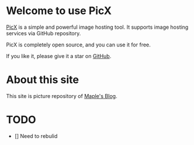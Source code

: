 
# Welcome to use PicX

[PicX](https://github.com/XPoet/picx) is a simple and powerful image hosting tool. It supports image hosting services via GitHub repository.

PicX is completely open source, and you can use it for free.

If you like it, please give it a star on [GitHub](https://github.com/XPoet/picx).

# About this site
This site is picture repository of [Maple's Blog](https://www.maple367.eu.org/).

# TODO 
- [] Need to rebulid

